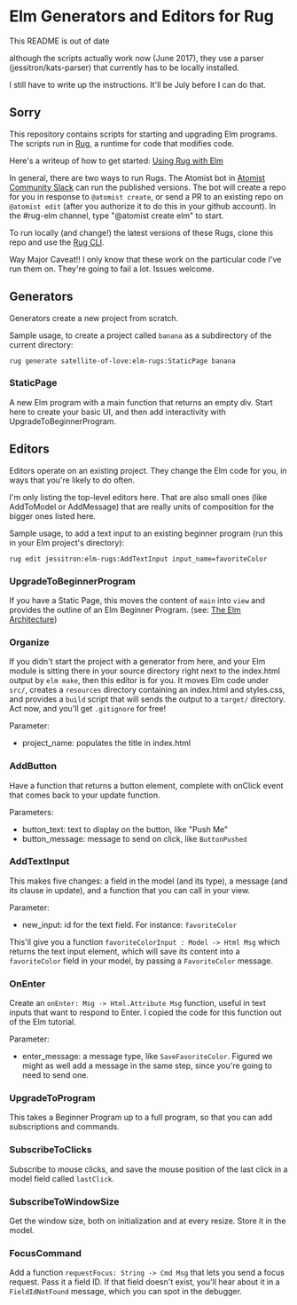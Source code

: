 # Elm Generators and Editors for Rug

This README is out of date

although the scripts actually work now (June 2017), they use a parser (jessitron/kats-parser) that currently has to be locally installed. 

I still have to write up the instructions. It'll be July before I can do that.

## Sorry


This repository contains scripts for starting and upgrading Elm programs. The scripts run in [Rug](http://docs.atomist.com/rug/why-and-what-is-rug/), a runtime for code that modifies code.

Here's a writeup of how to get started: [Using Rug with Elm](http://blog.jessitron.com/2016/12/using-rug-with-elm.html)

In general, there are two ways to run Rugs.
The Atomist bot in [Atomist Community Slack](https://join.atomist.com) can run the published versions. The bot will create a repo for you in response to `@atomist create`, or send a PR to an existing repo on `@atomist edit` (after you authorize it to do this in your github account). In the #rug-elm channel, type "@atomist create elm" to start.

To run locally (and change!) the latest versions of these Rugs, clone this repo and use the [Rug CLI](https://docs.atomist.com/quick-starts/rug-cli/).

Way Major Caveat!! I only know that these work on the particular code I've run them on. They're going to fail a lot. Issues welcome.

## Generators
Generators create a new project from scratch.

Sample usage, to create a project called `banana` as a subdirectory of the current directory:

`rug generate satellite-of-love:elm-rugs:StaticPage banana`

### StaticPage
A new Elm program with a main function that returns an empty div. Start here to create your basic UI, and then add interactivity with UpgradeToBeginnerProgram.


## Editors
Editors operate on an existing project. They change the Elm code for you, in ways that you're likely to do often.

I'm only listing the top-level editors here. That are also small ones (like AddToModel or AddMessage) that are really units of composition for the bigger ones listed here.

Sample usage, to add a text input to an existing beginner program (run this in your Elm project's directory):

`rug edit jessitron:elm-rugs:AddTextInput input_name=favoriteColor`

### UpgradeToBeginnerProgram
If you have a Static Page, this moves the content of `main` into `view` and provides the outline of an Elm Beginner Program. (see: [The Elm Architecture](https://guide.elm-lang.org/architecture/))

### Organize
If you didn't start the project with a generator from here, and your Elm module is sitting there in your source directory right next to the index.html output by `elm make`, then this editor is for you. It moves Elm code under `src/`, creates a `resources` directory containing an index.html and styles.css, and provides a `build` script that will sends the output to a `target/` directory. Act now, and you'll get `.gitignore` for free!

Parameter:

* project_name: populates the title in index.html

### AddButton
Have a function that returns a button element, complete with onClick event that comes back to your update function.

Parameters:

* button_text: text to display on the button, like "Push Me"
* button_message: message to send on click, like `ButtonPushed`

### AddTextInput
This makes five changes: a field in the model (and its type), a message (and its clause in update), and a function that you can call in your view.

Parameter:

* new_input: id for the text field. For instance: `favoriteColor`

This'll give you a function `favoriteColorInput : Model -> Html Msg` which returns the text input element, which will save its content into a `favoriteColor` field in your model, by passing a `FavoriteColor` message.

### OnEnter
Create an `onEnter: Msg -> Html.Attribute Msg` function, useful in text inputs that want to respond to Enter. I copied the code for this function out of the Elm tutorial.

Parameter:

* enter_message: a message type, like `SaveFavoriteColor`. Figured we might as well add a message in the same step, since you're going to need to send one.


### UpgradeToProgram
This takes a Beginner Program up to a full program, so that you can add subscriptions and commands.

### SubscribeToClicks
Subscribe to mouse clicks, and save the mouse position of the last click in a model field called `lastClick`.

### SubscribeToWindowSize
Get the window size, both on initialization and at every resize. Store it in the model.

### FocusCommand 
Add a function `requestFocus: String -> Cmd Msg` that lets you send a focus request. Pass it a field ID. If that field doesn't exist, you'll hear about it in a `FieldIdNotFound` message, which you can spot in the debugger.
